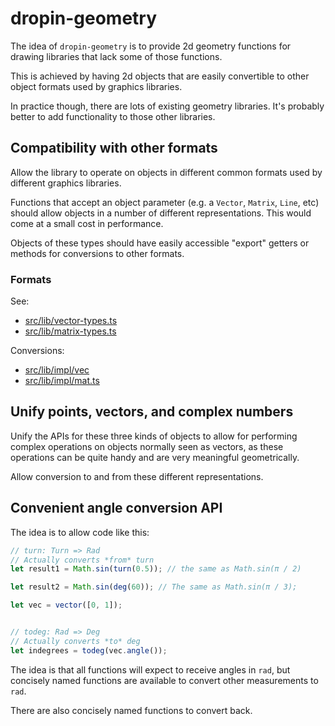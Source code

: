 # dropin-geometry

The idea of `dropin-geometry` is to provide 2d geometry functions for drawing libraries that lack some of those functions.

This is achieved by having 2d objects that are easily convertible to other object formats used by graphics libraries.

In practice though, there are lots of existing geometry libraries. It's probably better to add functionality to those other libraries.

## Compatibility with other formats

Allow the library to operate on objects in different common formats used by different graphics libraries. 

Functions that accept an object parameter (e.g. a `Vector`, `Matrix`, `Line`, etc) should allow objects in a number of different representations. This would come at a small cost in performance.

Objects of these types should have easily accessible "export" getters or methods for conversions to other formats.

### Formats

See:

* [src/lib/vector-types.ts](src/lib/vector-types.ts)
* [src/lib/matrix-types.ts](src/lib/vector-types.ts)

Conversions:

* [src/lib/impl/vec](src/lib/internal/vec.ts)
* [src/lib/impl/mat.ts](src/lib/internal/mat.ts)

## Unify points, vectors, and complex numbers

Unify the APIs for these three kinds of objects to allow for performing complex operations on objects normally seen as vectors, as these operations can be quite handy and are very meaningful geometrically.

Allow conversion to and from these different representations.

## Convenient angle conversion API

The idea is to allow code like this:

``` typescript
// turn: Turn => Rad
// Actually converts *from* turn
let result1 = Math.sin(turn(0.5)); // the same as Math.sin(π / 2)

let result2 = Math.sin(deg(60)); // The same as Math.sin(π / 3);

let vec = vector([0, 1]);


// todeg: Rad => Deg
// Actually converts *to* deg
let indegrees = todeg(vec.angle());
```

The idea is that all functions will expect to receive angles in `rad`, but concisely named functions are available to convert other measurements to `rad`.

There are also concisely named functions to convert back.
